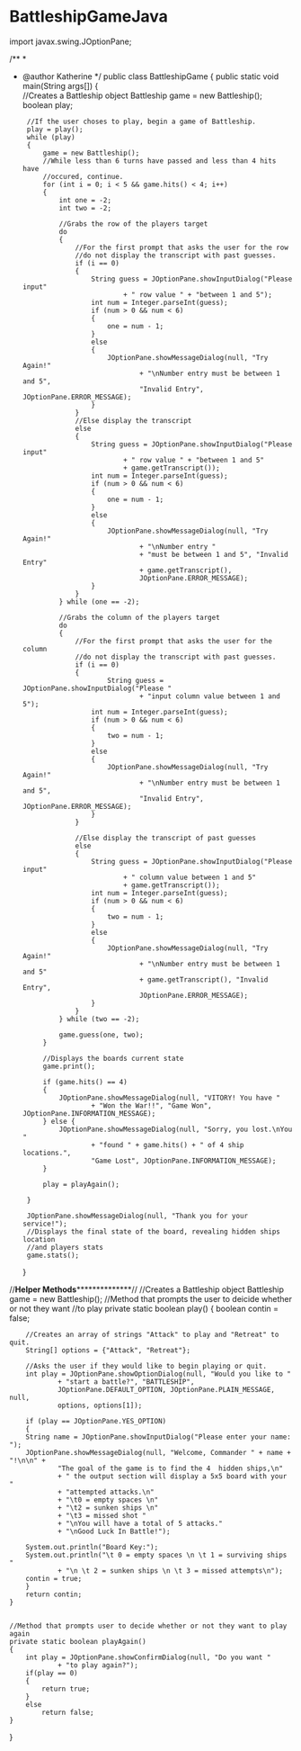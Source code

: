 # BattleshipGameJava

import javax.swing.JOptionPane;

/**
 *
 * @author Katherine
 */
public class BattleshipGame 
{
    public static void main(String args[]) 
    {        
        //Creates a Battleship object
        Battleship game = new Battleship();
        boolean play;
        
        //If the user choses to play, begin a game of Battleship.
        play = play();
        while (play) 
        {
            game = new Battleship();
            //While less than 6 turns have passed and less than 4 hits have 
            //occured, continue.
            for (int i = 0; i < 5 && game.hits() < 4; i++) 
            {
                int one = -2;
                int two = -2;
                
                //Grabs the row of the players target
                do 
                {
                    //For the first prompt that asks the user for the row 
                    //do not display the transcript with past guesses.
                    if (i == 0) 
                    {
                        String guess = JOptionPane.showInputDialog("Please input"
                                + " row value " + "between 1 and 5");
                        int num = Integer.parseInt(guess);
                        if (num > 0 && num < 6) 
                        {
                            one = num - 1;
                        } 
                        else
                        {
                            JOptionPane.showMessageDialog(null, "Try Again!"
                                    + "\nNumber entry must be between 1 and 5",
                                    "Invalid Entry", JOptionPane.ERROR_MESSAGE);
                        }
                    }
                    //Else display the transcript
                    else 
                    {
                        String guess = JOptionPane.showInputDialog("Please input"
                                + " row value " + "between 1 and 5"
                                + game.getTranscript());
                        int num = Integer.parseInt(guess);
                        if (num > 0 && num < 6) 
                        {
                            one = num - 1;
                        } 
                        else 
                        {
                            JOptionPane.showMessageDialog(null, "Try Again!"
                                    + "\nNumber entry "
                                    + "must be between 1 and 5", "Invalid Entry"
                                    + game.getTranscript(),
                                    JOptionPane.ERROR_MESSAGE);
                        }
                    }
                } while (one == -2);

                //Grabs the column of the players target
                do 
                {
                    //For the first prompt that asks the user for the column
                    //do not display the transcript with past guesses.
                    if (i == 0)
                    {
                            String guess = JOptionPane.showInputDialog("Please "
                                    + "input column value between 1 and 5");
                        int num = Integer.parseInt(guess);
                        if (num > 0 && num < 6) 
                        {
                            two = num - 1;
                        } 
                        else 
                        {
                            JOptionPane.showMessageDialog(null, "Try Again!"
                                    + "\nNumber entry must be between 1 and 5", 
                                    "Invalid Entry", JOptionPane.ERROR_MESSAGE);
                        }
                    }
                    
                    //Else display the transcript of past guesses
                    else
                    {
                        String guess = JOptionPane.showInputDialog("Please input"
                                + " column value between 1 and 5" 
                                + game.getTranscript());
                        int num = Integer.parseInt(guess);
                        if (num > 0 && num < 6) 
                        {
                            two = num - 1;
                        } 
                        else 
                        {
                            JOptionPane.showMessageDialog(null, "Try Again!"
                                    + "\nNumber entry must be between 1 and 5" 
                                    + game.getTranscript(), "Invalid Entry",
                                    JOptionPane.ERROR_MESSAGE);
                        }
                    }
                } while (two == -2);

                game.guess(one, two);
            }

            //Displays the boards current state
            game.print();

            if (game.hits() == 4) 
            {
                JOptionPane.showMessageDialog(null, "VITORY! You have "
                        + "Won the War!!", "Game Won", JOptionPane.INFORMATION_MESSAGE);
            } else {
                JOptionPane.showMessageDialog(null, "Sorry, you lost.\nYou "
                        + "found " + game.hits() + " of 4 ship locations.",
                        "Game Lost", JOptionPane.INFORMATION_MESSAGE);
            }
            
            play = playAgain();

        }

        JOptionPane.showMessageDialog(null, "Thank you for your service!");
        //Displays the final state of the board, revealing hidden ships location
        //and players stats
        game.stats();

    }
    
//************************Helper Methods**************************************//
        //Creates a Battleship object
        Battleship game = new Battleship();
        //Method that prompts the user to deicide whether or not they want
        //to play
        private static boolean play()
        {
         boolean contin = false;
        
        //Creates an array of strings "Attack" to play and "Retreat" to quit.
        String[] options = {"Attack", "Retreat"};

        //Asks the user if they would like to begin playing or quit.
        int play = JOptionPane.showOptionDialog(null, "Would you like to "
                + "start a battle?", "BATTLESHIP",
                JOptionPane.DEFAULT_OPTION, JOptionPane.PLAIN_MESSAGE, null,
                options, options[1]);

        if (play == JOptionPane.YES_OPTION)
        {
        String name = JOptionPane.showInputDialog("Please enter your name: ");
        JOptionPane.showMessageDialog(null, "Welcome, Commander " + name + "!\n\n" +
                "The goal of the game is to find the 4  hidden ships,\n"
                + " the output section will display a 5x5 board with your "
                + "attempted attacks.\n"
                + "\t0 = empty spaces \n"
                + "\t2 = sunken ships \n"
                + "\t3 = missed shot "
                + "\nYou will have a total of 5 attacks."
                + "\nGood Luck In Battle!");
        
        System.out.println("Board Key:");
        System.out.println("\t 0 = empty spaces \n \t 1 = surviving ships "
                + "\n \t 2 = sunken ships \n \t 3 = missed attempts\n");
        contin = true;
        }
        return contin;
    }
        
        
    //Method that prompts user to decide whether or not they want to play again
    private static boolean playAgain()
    {
        int play = JOptionPane.showConfirmDialog(null, "Do you want "
                + "to play again?");
        if(play == 0)
        {
            return true;
        }
        else
            return false;
    }   
    

}
